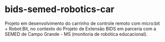 # bids-semed-robotics-car
Projeto em desenvolvimento do carrinho de controle remoto com micro:bit + Robot:Bit, no contexto do Projeto de Extensão BIDS em parceria com a SEMED de Campo Grande - MS (monitoria de robótica educacional).
